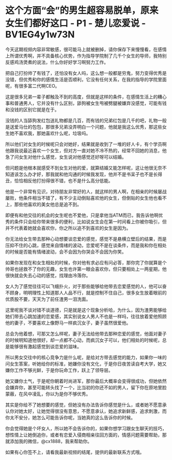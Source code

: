 # 这个方面“会”的男生超容易脱单，原来女生们都好这口 - P1 - 楚儿恋爱说 - BV1EG4y1w73N

今天这期视频内容非常敏感，很可能马上就被删掉，请你保存下来慢慢看，在感情上所谓优秀啊，并不具备核心优势，作为指导学院制了几千个女生的导师，我特别反感鸡汤煲煮的说法，什么你好好学习啊努力工作。

把自己打扮帅了有钱了，还怕没有女人吗，这么想一般都是穷鬼，努力变得优秀是没错，但优秀和你的感情生活是否顺利，它没有任何关系，在我的指导的学院里面呢，有很多富二代啊CEO。

这是很多兄弟一辈子都触及不到的高度，但就是这样的条件，在感情生活上的糟心事和普通男人，它并没有什么区别，舔狗被女生甩被劈腿被嫌弃没感觉，可能有钱和没钱的区别它就是在于。

没钱的人当舔狗发红包送礼物都是几百，而有钱的兄弟红包是几千的吧，礼物一般是送爱马仕的包包，那很多兄弟没弄明白一个问题，他就是我这么优秀，那这些女生她不喜欢我，那她喜欢什么呢，垃圾吗。

所以他们对女生的时候呢只会对她好，结果就是收到了一堆的好人卡，有个学员啊他跟我说最近喜欢一个女生，但对方一直对她不冷不热的，经常不回她的消息，他急了问女生对他什么感觉，女生说对他感觉还好呀可以结婚。

但问题是他根本就感受不到女生对他的爱，就算结婚又能怎样呢，这让他很无奈不知道该怎么办才好，那我就和他沟通的时候我发现，他并不是书呆子也不是长得丑，恰恰相反他打扮得很不错，也不是什么高分低能。

他是一个非常有见识，对待朋友非常好的人，就这样的男人啊，在相亲的时候屡战屡败，他条件相当不错了，有不少主动倒贴喜欢他的女生，但倒贴的女生他也看不上，那些他喜欢的美女他总是追不到。

即便有和他交往的机会的女生呢也不爱他，只是拿他当ATM而已，我告诉他啊优秀的条件只会给你带来很多的便利，比如说女生会在第一时间看上你被你吸引，但并不代表着她就会喜欢你，你之所以追不到喜欢的女生是因为。

你无法给女生带去那种心动想要谈恋爱的感觉，感觉不是悬横立壁后的结果，而是压抑不住的心跳，感觉来自情绪的波动，恋爱呢不是在谈条件，而是我和你在相处的时候是否能有情绪波动，会不会因为你哭会不会因为你笑。

如果你发现在和女生相处的时候，你对他有求必应有问必答，那你完了你就算是个帅哥也拯救不了你的无趣，女生也许第一眼会喜欢你，但只要相处上一两星期，他很快就会失去心动的感觉，找理由冷落你。

女人为了感觉往往可以飞蛾扑火，对于那些能够给他带去恋爱感觉的人，他可以奋不顾身，明明理性上知道那人人品不行，就是控制不住自己，很多女生放着眼前的优质股不要，天天为了前任渣男一泪洗面。

这里呢我不谈对错不谈道德，只是就是这个现象分析哈，为什么，因为渣男能够给她们带去心跳加速的恋爱感，其实别说女人男人不也是一样吗，往往放着爱他照顾他的妻子，不要喜欢上像野马一样疯沉女子，妻子虽然很爱他。

总会为他着想，可那又怎么样呢，妻子无法给他带去那种恋爱的感觉，他面对妻子的时候明知道他很好，却一点都不心动，而疯沉女子可以，他们相处的时候呢，总是能够很有激起感觉到谈恋爱的滋味。

所以男女交往中的核心竞争力是什么呢，是给对方带去感觉的能力，如果你一味的问女生答案，听她给你的标准，她嫌你没有文化，于是你日夜苦读自考大学，她又嫌你工作不够光鲜，于是你玩命工作，跃上了领导层。

她又嫌你土气，于是呢你朝着时尚进军，那你最后大概率会变得很成功，但她依然会嫌弃你，甚至可能转头找了一个，比当初的你还不如的男人，留下你在原地里脸蒙蔽，在风中凌乱，你以为是你不够优秀。

其实是你给不了她想要的感觉，但她没有办法告诉你感觉是什么，或者她不愿意承认你对她太好，让她觉得很没有意思，不愿意承认，她追求新鲜感，追求刺激，而你太不安分，她怎么可能告诉你呢，当她真的这么告诉你的时候。

你会觉得她是个坏女人，所以她不会告诉你的，如果你想学习跟女生聊天的技巧，想性情上让她倒追你，或者有恋爱入侵商相亲往回方面的，情感问题需要帮助，那就添加我的微信，@cx1888，我来帮助你。

如果有心你签不上，请看我最新视频的结尾，提供的最新联系方式哦。